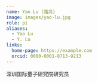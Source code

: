 ```yaml
---
name: Yao Lu (路尧)
image: images/yao-lu.jpg
role: pi
aliases:
  - Yao Lu
  - Y. Lu
links:
  home-page: https://example.com
  orcid: 0000-0001-8713-9213
---
```


深圳国际量子研究院研究员
